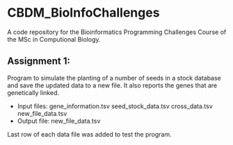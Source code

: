 # CBDM_BioInfoChallenges
A code repository for the Bioinformatics Programming Challenges Course of the MSc in Computional Biology. 

## Assignment 1:
Program to simulate the planting of a number of seeds in a stock database and save the updated data to a new file. It also reports the genes that are genetically linked.
  - Input files: gene_information.tsv seed_stock_data.tsv cross_data.tsv new_file_data.tsv
  - Output file: new_file_data.tsv

Last row of each data file was added to test the program.
